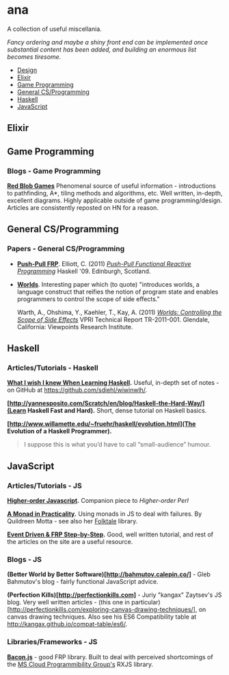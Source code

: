# ana
A collection of useful miscellania.

*Fancy ordering and maybe a shiny front end can be implemented once substantial content has been added, and building an enormous list becomes tiresome.*

- [Design](#design)
- [Elixir](#elixir)
- [Game Programming](#game-programming)
- [General CS/Programming](#general-csprogramming)
- [Haskell](#haskell)
- [JavaScript](#javascript)


## Elixir

## Game Programming

### Blogs - Game Programming

**[Red Blob Games](http://www.redblobgames.com/)** Phenomenal source of useful information - introductions to pathfinding, A*, tiling methods and algorithms, etc. Well written, in-depth, excellent diagrams. Highly applicable outside of game programming/design. Articles are consistently reposted on HN for a reason.

## General CS/Programming

### Papers - General CS/Programming

- [**Push-Pull FRP**](papers/push-pull-frp.pdf).
  Elliott, C. (2011) [*Push-Pull Functional Reactive Programming*](papers/push-pull-frp.pdf) Haskell '09. Edinburgh, Scotland.
- [**Worlds**](papers/tr2011001_final_worlds.pdf). Interesting paper which (to quote) "introduces worlds, a language construct that reifies the notion of program state and enables programmers to control the scope of side effects."

  Warth, A., Ohshima, Y., Kaehler, T., Kay, A. (2011) [*Worlds: Controlling the Scope of Side Effects*](papers/tr2011001_final_worlds.pdf) VPRI Technical Report TR-2011-001. Glendale, California: Viewpoints Research Institute.

## Haskell

### Articles/Tutorials - Haskell
**[What I wish I knew When Learning Haskell](http://dev.stephendiehl.com/hask).** Useful, in-depth set of notes - on GitHub at https://github.com/sdiehl/wiwinwlh/.

**[http://yannesposito.com/Scratch/en/blog/Haskell-the-Hard-Way/](Learn Haskell Fast and Hard).** Short, dense tutorial on Haskell basics.

**[http://www.willamette.edu/~fruehr/haskell/evolution.html](The Evolution of a Haskell Programmer).**
> I suppose this is what you’d have to call “small-audience” humour.

## JavaScript

### Articles/Tutorials - JS

**[Higher-order Javascript](http://interglacial.com/hoj/hoj.html).** Companion piece to *Higher-order Perl* 

**[A Monad in Practicality](http://robotlolita.me/2013/12/08/a-monad-in-practicality-first-class-failures.html).** Using monads in JS to deal with failures. By Quildreen Motta - see also her [Folktale](https://github.com/folktale) library.

**[Event Driven & FRP Step-by-Step](http://open.bekk.no/event-driven-and-functional-reactive-programming-step-by-step).** Good, well written tutorial, and rest of the articles on the site are a useful resource.

### Blogs - JS

**(Better World by Better Software)[http://bahmutov.calepin.co/]** - Gleb Bahmutov's blog - fairly functional JavaScript advice.

**(Perfection Kills)[http://perfectionkills.com]** - Juriy "kangax" Zaytsev's JS blog. Very well written articles - (this one in particular)[http://perfectionkills.com/exploring-canvas-drawing-techniques/], on canvas drawing techniques. Also see his ES6 Compatibility table at http://kangax.github.io/compat-table/es6/.

### Libraries/Frameworks - JS

**[Bacon.js](https://github.com/baconjs/bacon.js)** - good FRP library. Built to deal with perceived shortcomings of the [MS Cloud Programmibility Group's](https://github.com/Reactive-Extensions) RXJS library.

**[]()**


